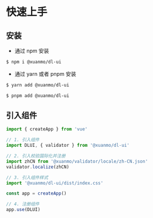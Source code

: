 # 快速上手

## 安装

- 通过 npm 安装

```bash
$ npm i @xuanmo/dl-ui
```

- 通过 yarn 或者 pnpm 安装

```bash
$ yarn add @xuanmo/dl-ui

$ pnpm add @xuanmo/dl-ui
```

## 引入组件

```typescript
import { createApp } from 'vue'

// 1. 引入组件
import DLUI, { validator } from '@xuanmo/dl-ui'

// 2. 引入校验国际化并注册
import zhCN from '@xuanmo/validator/locale/zh-CN.json'
validator.localize(zhCN)

// 3. 引入组件样式
import '@xuanmo/dl-ui/dist/index.css'

const app = createApp()

// 4. 注册组件
app.use(DLUI)
```
